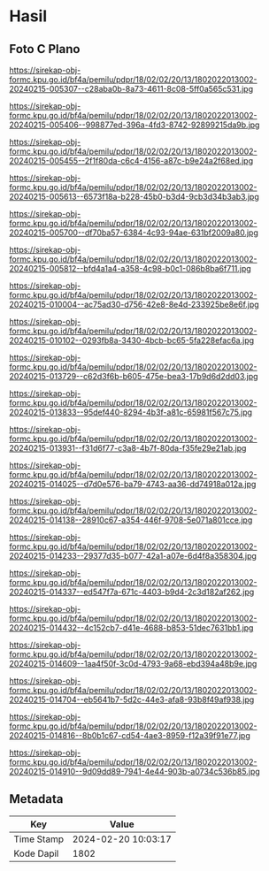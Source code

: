 # Hasil

## Foto C Plano

https://sirekap-obj-formc.kpu.go.id/bf4a/pemilu/pdpr/18/02/02/20/13/1802022013002-20240215-005307--c28aba0b-8a73-4611-8c08-5ff0a565c531.jpg

https://sirekap-obj-formc.kpu.go.id/bf4a/pemilu/pdpr/18/02/02/20/13/1802022013002-20240215-005406--998877ed-396a-4fd3-8742-92899215da9b.jpg

https://sirekap-obj-formc.kpu.go.id/bf4a/pemilu/pdpr/18/02/02/20/13/1802022013002-20240215-005455--2f1f80da-c6c4-4156-a87c-b9e24a2f68ed.jpg

https://sirekap-obj-formc.kpu.go.id/bf4a/pemilu/pdpr/18/02/02/20/13/1802022013002-20240215-005613--6573f18a-b228-45b0-b3d4-9cb3d34b3ab3.jpg

https://sirekap-obj-formc.kpu.go.id/bf4a/pemilu/pdpr/18/02/02/20/13/1802022013002-20240215-005700--df70ba57-6384-4c93-94ae-631bf2009a80.jpg

https://sirekap-obj-formc.kpu.go.id/bf4a/pemilu/pdpr/18/02/02/20/13/1802022013002-20240215-005812--bfd4a1a4-a358-4c98-b0c1-086b8ba6f711.jpg

https://sirekap-obj-formc.kpu.go.id/bf4a/pemilu/pdpr/18/02/02/20/13/1802022013002-20240215-010004--ac75ad30-d756-42e8-8e4d-233925be8e6f.jpg

https://sirekap-obj-formc.kpu.go.id/bf4a/pemilu/pdpr/18/02/02/20/13/1802022013002-20240215-010102--0293fb8a-3430-4bcb-bc65-5fa228efac6a.jpg

https://sirekap-obj-formc.kpu.go.id/bf4a/pemilu/pdpr/18/02/02/20/13/1802022013002-20240215-013729--c62d3f6b-b605-475e-bea3-17b9d6d2dd03.jpg

https://sirekap-obj-formc.kpu.go.id/bf4a/pemilu/pdpr/18/02/02/20/13/1802022013002-20240215-013833--95def440-8294-4b3f-a81c-65981f567c75.jpg

https://sirekap-obj-formc.kpu.go.id/bf4a/pemilu/pdpr/18/02/02/20/13/1802022013002-20240215-013931--f31d6f77-c3a8-4b7f-80da-f35fe29e21ab.jpg

https://sirekap-obj-formc.kpu.go.id/bf4a/pemilu/pdpr/18/02/02/20/13/1802022013002-20240215-014025--d7d0e576-ba79-4743-aa36-dd74918a012a.jpg

https://sirekap-obj-formc.kpu.go.id/bf4a/pemilu/pdpr/18/02/02/20/13/1802022013002-20240215-014138--28910c67-a354-446f-9708-5e071a801cce.jpg

https://sirekap-obj-formc.kpu.go.id/bf4a/pemilu/pdpr/18/02/02/20/13/1802022013002-20240215-014233--29377d35-b077-42a1-a07e-6d4f8a358304.jpg

https://sirekap-obj-formc.kpu.go.id/bf4a/pemilu/pdpr/18/02/02/20/13/1802022013002-20240215-014337--ed547f7a-671c-4403-b9d4-2c3d182af262.jpg

https://sirekap-obj-formc.kpu.go.id/bf4a/pemilu/pdpr/18/02/02/20/13/1802022013002-20240215-014432--4c152cb7-d41e-4688-b853-51dec7631bb1.jpg

https://sirekap-obj-formc.kpu.go.id/bf4a/pemilu/pdpr/18/02/02/20/13/1802022013002-20240215-014609--1aa4f50f-3c0d-4793-9a68-ebd394a48b9e.jpg

https://sirekap-obj-formc.kpu.go.id/bf4a/pemilu/pdpr/18/02/02/20/13/1802022013002-20240215-014704--eb5641b7-5d2c-44e3-afa8-93b8f49af938.jpg

https://sirekap-obj-formc.kpu.go.id/bf4a/pemilu/pdpr/18/02/02/20/13/1802022013002-20240215-014816--8b0b1c67-cd54-4ae3-8959-f12a39f91e77.jpg

https://sirekap-obj-formc.kpu.go.id/bf4a/pemilu/pdpr/18/02/02/20/13/1802022013002-20240215-014910--9d09dd89-7941-4e44-903b-a0734c536b85.jpg


## Metadata

| Key        | Value               |
| ---------- | ------------------- |
| Time Stamp | 2024-02-20 10:03:17 |
| Kode Dapil | 1802                |



